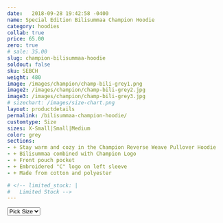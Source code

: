```yaml
---
date:   2018-09-28 19:42:58 -0400
name: Special Edition Bilisummaa Champion Hoodie
category: hoodies
collab: true
price: 65.00
zero: true
# sale: 35.00
slug: champion-bilisummaa-hoodie
soldout: false
sku: SEBCH
weight: 480
image: /images/champion/champ-bili-grey1.png
image2: /images/champion/champ-bili-grey2.jpg
image3: /images/champion/champ-bili-grey3.jpg
# sizechart: /images/size-chart.png
layout: productdetails
permalink: /bilisummaa-champion-hoodie/
customtype: Size
sizes: X-Small|Small|Medium
color: grey
sections: 
- + Stay warm and cozy in the Champion Reverse Weave Pullover Hoodie
- + Bilisummaa combined with Champion Logo
- + Front pouch pocket
- + Embroidered "C" logo on left sleeve
- + Made from cotton and polyester

# <!-- limited_stock: |
#   Limited Stock -->
---
```



<select id="my-size">
	  <option selected disabled>Pick Size</option>
	  <option>X-Small</option>
	  <option>Small</option>
	  <option>Medium</option>
	  <option>Large</option>
	  <option>X-Large</option>
</select>
